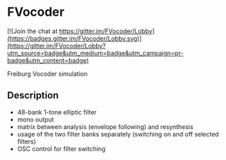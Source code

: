 # FVocoder

[![Join the chat at https://gitter.im/FVocoder/Lobby](https://badges.gitter.im/FVocoder/Lobby.svg)](https://gitter.im/FVocoder/Lobby?utm_source=badge&utm_medium=badge&utm_campaign=pr-badge&utm_content=badge)

Freiburg Vocoder simulation

## Description

* 48-bank 1-tone elliptic filter
* mono output
* matrix between analysis (envelope following) and resynthesis
* usage of the two filter banks separately (switching on and off selected filters)
* OSC control for filter switching
